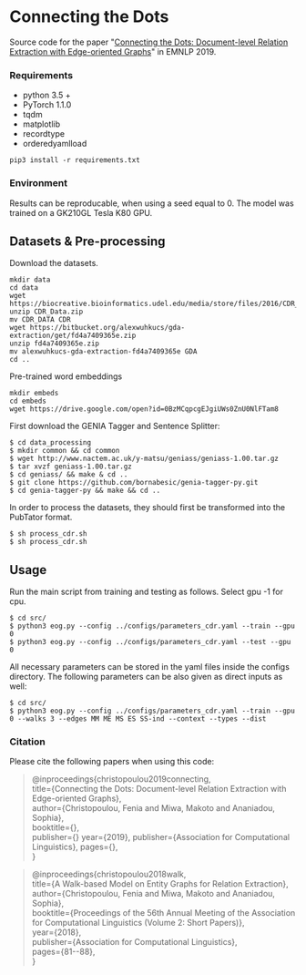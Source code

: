 # Connecting the Dots
Source code for the paper "[Connecting the Dots: Document-level Relation Extraction with Edge-oriented Graphs](https://www.aclweb.org/anthology/D19-1498.pdf)" in EMNLP 2019.


### Requirements
- python 3.5 +
- PyTorch 1.1.0
- tqdm
- matplotlib
- recordtype
- orderedyamlload

```
pip3 install -r requirements.txt
```

### Environment
Results can be reproducable, when using a seed equal to 0.
The model was trained on a GK210GL Tesla K80 GPU.


## Datasets & Pre-processing
Download the datasets.
```
mkdir data
cd data
wget https://biocreative.bioinformatics.udel.edu/media/store/files/2016/CDR_Data.zip
unzip CDR_Data.zip
mv CDR_DATA CDR
wget https://bitbucket.org/alexwuhkucs/gda-extraction/get/fd4a7409365e.zip
unzip fd4a7409365e.zip
mv alexwuhkucs-gda-extraction-fd4a7409365e GDA
cd ..
```

Pre-trained word embeddings
```
mkdir embeds
cd embeds
wget https://drive.google.com/open?id=0BzMCqpcgEJgiUWs0ZnU0NlFTam8
```

First download the GENIA Tagger and Sentence Splitter:
```
$ cd data_processing
$ mkdir common && cd common
$ wget http://www.nactem.ac.uk/y-matsu/geniass/geniass-1.00.tar.gz
$ tar xvzf geniass-1.00.tar.gz
$ cd geniass/ && make & cd ..
$ git clone https://github.com/bornabesic/genia-tagger-py.git
$ cd genia-tagger-py && make && cd ..
```

In order to process the datasets, they should first be transformed into the PubTator format.
```
$ sh process_cdr.sh
$ sh process_cdr.sh
```



## Usage
Run the main script from training and testing as follows. Select gpu -1 for cpu.
```
$ cd src/
$ python3 eog.py --config ../configs/parameters_cdr.yaml --train --gpu 0
$ python3 eog.py --config ../configs/parameters_cdr.yaml --test --gpu 0
```

All necessary parameters can be stored in the yaml files inside the configs directory.
The following parameters can be also given as direct inputs as well:
```
$ cd src/
$ python3 eog.py --config ../configs/parameters_cdr.yaml --train --gpu 0 --walks 3 --edges MM ME MS ES SS-ind --context --types --dist
```


### Citation
Please cite the following papers when using this code:

> @inproceedings{christopoulou2019connecting,  
title={Connecting the Dots: Document-level Relation Extraction with Edge-oriented Graphs},  
author={Christopoulou, Fenia and Miwa, Makoto and Ananiadou, Sophia},  
booktitle={},   
publisher={} 
year={2019},
publisher={Association for Computational Linguistics},
pages={},    
}

> @inproceedings{christopoulou2018walk,  
title={A Walk-based Model on Entity Graphs for Relation Extraction},  
author={Christopoulou, Fenia and Miwa, Makoto and Ananiadou, Sophia},  
booktitle={Proceedings of the 56th Annual Meeting of the Association for Computational Linguistics (Volume 2: Short Papers)},  
year={2018},  
publisher={Association for Computational Linguistics},  
pages={81--88},  
}

